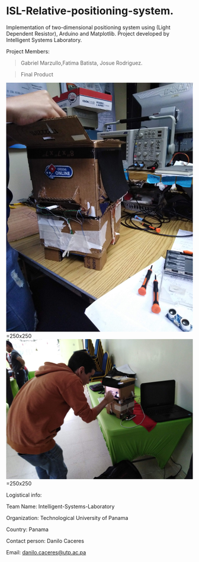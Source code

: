 # ISL-Relative-positioning-system.
Implementation of two-dimensional positioning system using (Light Dependent Resistor), Arduino and Matplotlib. Project developed by Intelligent Systems Laboratory.


Project Members:
>Gabriel Marzullo,Fatima Batista, Josue Rodriguez.


> Final Product

![Final](images/finalp.jpg) =250x250
![Final1](images/finalp1.jpg) =250x250

Logistical info:

Team Name: Intelligent-Systems-Laboratory

Organization: Technological University of Panama

Country: Panama

Contact person: Danilo Caceres

Email: danilo.caceres@utp.ac.pa
